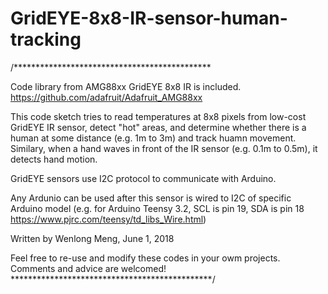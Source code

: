 # GridEYE-8x8-IR-sensor-human-tracking

/*********************************************

Code library from AMG88xx GridEYE 8x8 IR is included.
https://github.com/adafruit/Adafruit_AMG88xx

This code sketch tries to read temperatures at 8x8 pixels from low-cost GridEYE IR sensor,
detect "hot" areas, and determine whether there is a human at some distance (e.g. 1m to 3m)
and track huamn movement. Similary, when a hand waves in front of the IR sensor
(e.g. 0.1m to 0.5m), it detects hand motion.

GridEYE sensors use I2C protocol to communicate with Arduino.

Any Ardunio can be used after this sensor is wired to I2C of specific Arduino model
(e.g. for Arduino Teensy 3.2, SCL is pin 19, SDA is pin 18
https://www.pjrc.com/teensy/td_libs_Wire.html)

Written by Wenlong Meng, June 1, 2018

Feel free to re-use and modify these codes in your owm projects.
Comments and advice are welcomed!
**********************************************/
